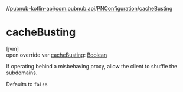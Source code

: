 //[pubnub-kotlin-api](../../../index.md)/[com.pubnub.api](../index.md)/[PNConfiguration](index.md)/[cacheBusting](cache-busting.md)

# cacheBusting

[jvm]\
open override var [cacheBusting](cache-busting.md): [Boolean](https://kotlinlang.org/api/latest/jvm/stdlib/kotlin/-boolean/index.html)

If operating behind a misbehaving proxy, allow the client to shuffle the subdomains.

Defaults to `false`.
